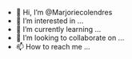 - 👋 Hi, I’m @Marjoriecolendres
- 👀 I’m interested in ...
- 🌱 I’m currently learning ...
- 💞️ I’m looking to collaborate on ...
- 📫 How to reach me ...

<!---
Marjoriecolendres/Marjoriecolendres is a ✨ special ✨ repository because its `README.md` (this file) appears on your GitHub profile.
You can click the Preview link to take a look at your changes.
--->
